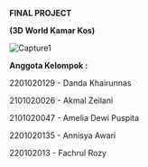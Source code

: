 **FINAL PROJECT**

**(3D World Kamar Kos)**

![Capture1](https://github.com/Amelia-Dewi-Puspita-47/Grafika-Komputer-kel.7/assets/146307507/ff4e084d-da33-49f2-84f8-087c974af315)

**Anggota Kelompok :**

2201020129 - Danda Khairunnas

2101020026 - Akmal Zeilani

2101020047 - Amelia Dewi Puspita

2201020135 - Annisya Awari

220102013  - Fachrul Rozy
